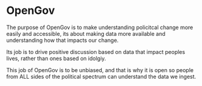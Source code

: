 # OpenGov

The purpose of OpenGov is to make understanding policitcal change more easily and accessible, its about making data more available and understanding how that impacts our change.

Its job is to drive positive discussion based on data that impact peoples lives, rather than ones based on idolgiy.

This job of OpenGov is to be unbiased, and that is why it is open so people from ALL sides of the political spectrum can understand the data we ingest.
